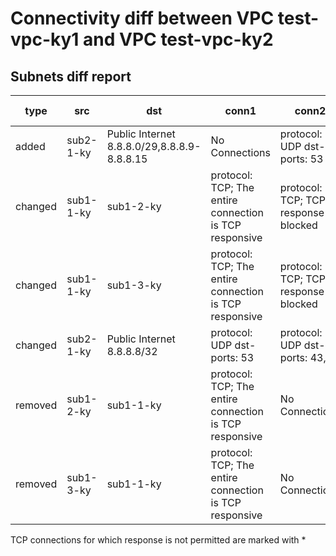 # Connectivity diff between VPC test-vpc-ky1 and VPC test-vpc-ky2
## Subnets diff report
| type | src |  dst | conn1 | conn2 | subnets-diff-info |
|------|-----|------|-------|-------|-------------------|
| added | sub2-1-ky | Public Internet 8.8.8.0/29,8.8.8.9-8.8.8.15 | No Connections | protocol: UDP dst-ports: 53 |  |
| changed | sub1-1-ky | sub1-2-ky | protocol: TCP; The entire connection is TCP responsive | protocol: TCP; TCP response is blocked |  |
| changed | sub1-1-ky | sub1-3-ky | protocol: TCP; The entire connection is TCP responsive | protocol: TCP; TCP response is blocked |  |
| changed | sub2-1-ky | Public Internet 8.8.8.8/32 | protocol: UDP dst-ports: 53 | protocol: UDP dst-ports: 43,53 |  |
| removed | sub1-2-ky | sub1-1-ky | protocol: TCP; The entire connection is TCP responsive | No Connections |  |
| removed | sub1-3-ky | sub1-1-ky | protocol: TCP; The entire connection is TCP responsive | No Connections |  |

TCP connections for which response is not permitted are marked with * 
